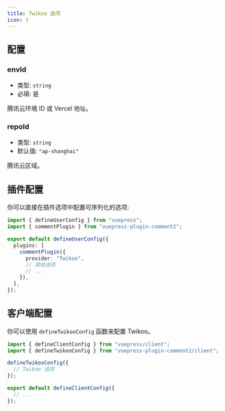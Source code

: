 ```yaml
---
title: Twikoo 选项
icon: t
---
```


## 配置

### envId

- 类型: `string`
- 必填: 是

腾讯云环境 ID 或 Vercel 地址。

### repoId

- 类型: `string`
- 默认值: `"ap-shanghai"`

腾讯云区域。

## 插件配置

你可以直接在插件选项中配置可序列化的选项:

```ts title=".vuepress/config.ts"
import { defineUserConfig } from "vuepress";
import { commentPlugin } from "vuepress-plugin-comment2";

export default defineUserConfig({
  plugins: [
    commentPlugin({
      provider: "Twikoo",
      // 其他选项
      // ...
    }),
  ],
});
```

## 客户端配置

你可以使用 `defineTwikooConfig` 函数来配置 Twikoo。

```ts title=".vuepress/client.ts"
import { defineClientConfig } from "vuepress/client";
import { defineTwikooConfig } from "vuepress-plugin-comment2/client";

defineTwikooConfig({
  // Twikoo 选项
});

export default defineClientConfig({
  // ...
});
```
